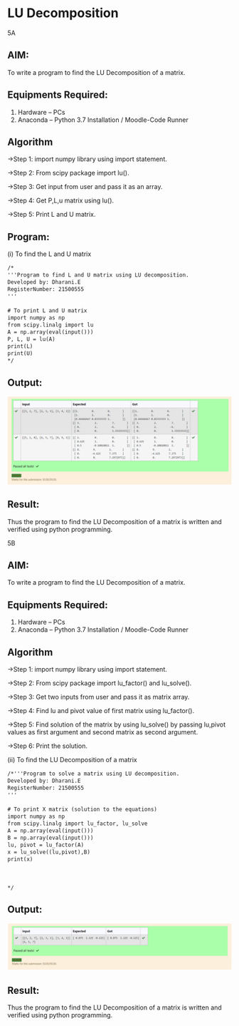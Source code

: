 

# LU Decomposition 

5A

## AIM:
To write a program to find the LU Decomposition of a matrix.

## Equipments Required:
1. Hardware – PCs
2. Anaconda – Python 3.7 Installation / Moodle-Code Runner

## Algorithm
->Step 1:
import numpy library using import statement.

->Step 2:
From scipy package import lu().

->Step 3:
Get input from user and pass it as an array.

->Step 4: 
Get P,L,u matrix using lu().

->Step 5:
Print L and U matrix.

## Program:
(i) To find the L and U matrix
```
/*
'''Program to find L and U matrix using LU decomposition.
Developed by: Dharani.E
RegisterNumber: 21500555
'''

# To print L and U matrix
import numpy as np
from scipy.linalg import lu
A = np.array(eval(input()))
P, L, U = lu(A)
print(L)
print(U)
*/
```
## Output:
![lu decomposition](l.png)

## Result:
Thus the program to find the LU Decomposition of a matrix is written and verified using python programming.

5B

## AIM:
To write a program to find the LU Decomposition of a matrix.

## Equipments Required:
1. Hardware – PCs
2. Anaconda – Python 3.7 Installation / Moodle-Code Runner

## Algorithm
->Step 1:
import numpy library using import statement.

->Step 2:
From scipy package import lu_factor() and lu_solve().

->Step 3:
Get two inputs from user and pass it as matrix array.

->Step 4: 
Find lu and pivot value of first matrix using lu_factor().

->Step 5:
Find solution of the matrix by using lu_solve() by passing lu,pivot values as first argument and second matrix as second argument.

->Step 6:
Print the solution.



(ii) To find the LU Decomposition of a matrix
```
/*'''Program to solve a matrix using LU decomposition.
Developed by: Dharani.E
RegisterNumber: 21500555
'''

# To print X matrix (solution to the equations)
import numpy as np
from scipy.linalg import lu_factor, lu_solve
A = np.array(eval(input()))
B = np.array(eval(input()))
lu, pivot = lu_factor(A)
x = lu_solve((lu,pivot),B)
print(x)



*/
```


## Output:
![lu decomposition](ll.png)





## Result:
Thus the program to find the LU Decomposition of a matrix is written and verified using python programming.

